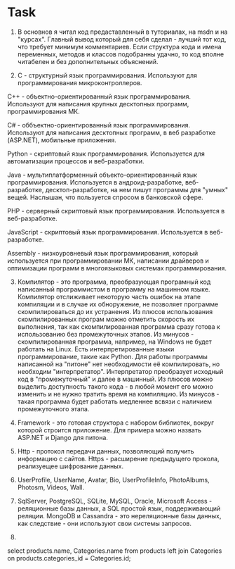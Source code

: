# Task

1. В основнов я читал код предаставленный в туториалах, на msdn и на "курсах".
Главный вывод который для себя сделал - лучший тот код, что требует минимум комментариев.
Если структура кода и имена переменных, методов и классов подобранны удачно, то код вполне читабелен и без дополнительных объяснений.

2. C - структурный язык программирования. Используют для программирования микроконтроллеров.

C++ - объектно-ориентированный язык программирования. Используют для написания крупных десктопных программ, программирования МК.

C# - оббъектно-ориентированный язык программирования.
Используют для написания десктопных программ, в веб разработке (ASP.NET), мобильные приложения. 

Python - скриптовый язык программирования. Используется для автоматизации процессов и веб-разработки.

Java - мультиплатформенный объекто-ориентированный язык программирования.
Используется в андроид-разработке, веб-разработке, десктоп-разработке, на нем пишут программы для "умных" вещей.
Наслышан, что пользуется спросом в банковской сфере. 

PHP - серверный скриптовый язык программирования. Используется в веб-разработке.

JavaScript - скриптовый язык программирования. Используется в веб-разработке.

Assembly - низкоуровневый язык программирования, который используется при программировании МК,
написании драйверов и оптимизации программ в многоязыковых системах программирования.

3. Компилятор - это программа, преобразующая програмный код написанный программистом в программу на машинном языке.
Компилятор отслиживает некоторую часть ошибок на этапе компиляции и в случае их обноружение,
не позволяет программе скомпилироваться до их устранения.
Из плюсов использования скомпилированных програм можно отметить скорость их выполнения,
так как скомпилированная программа сразу готова к использованию без промежуточных этапов.
Из минусов - скомпилированная программа, например, на Windows не будет работать на Linux. 
Есть интерпретированные языки программирование, такие как Python.
Для работы программы написанной на "питоне" нет необходимости её компилировать, но необходим "интерпретатор".
Интерпретатор преобразует исходный код в "промежуточный" и далее в машинный.
Из плюсов можно выделить доступность такого кода - в любой момент его можно изменить и не нужно тратить время на компиляцию.
Из минусов - такая программа будет работать медленнее всвязи с наличием промежуточного этапа.

4. Framework - это готовая структора с набором библиотек, вокруг которой строится приложение.
Для примера можно назвать ASP.NET и Django для питона.

5. Http - протокол передачи данных, позволяющий получить информацию с сайтов.
Https - расширение предыдущего прокола, реализуещее шифрование данных. 

6. UserProfile, UserName, Avatar, Bio, UserProfileInfo, PhotoAlbums, Photosm, Videos, Wall.

7. SqlServer, PostgreSQL, SQLite, MySQL, Oracle, Microsoft Access - реляционные базы данных, а SQL простой язык, поддерживающий реляции.
MongoDB и Cassandra - это нереляционные базы данных, как следствие - они используют свои системы запросов.

9. 
select products.name, Categories.name
from products
left join Categories
on  products.categories_id = Categories.id;
